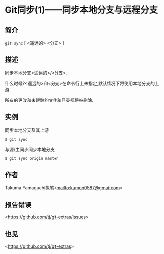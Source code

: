 
# Git同步(1)——同步本地分支与远程分支

## 简介

  `git sync` [ &lt;遥远的&gt; &lt;分支&gt; ]

## 描述

同步本地分支\<遥远的>/\<分支>.

什么时候?\<遥远的>和\<分支>在命令行上未指定,默认情况下将使用本地分支的上游.

所有的更改和未跟踪的文件和目录都将被删除.

## 实例

同步本地分支及其上游

```
$ git sync
```

与源/主同步同步本地分支

```
$ git sync origin master
```

## 作者

Takuma Yamaguchi执笔\<<mailto:kumon0587@gmail.com>>

## 报告错误

\<<https://github.com/tj/git-extras/issues>>

## 也见

\<<https://github.com/tj/git-extras>>
